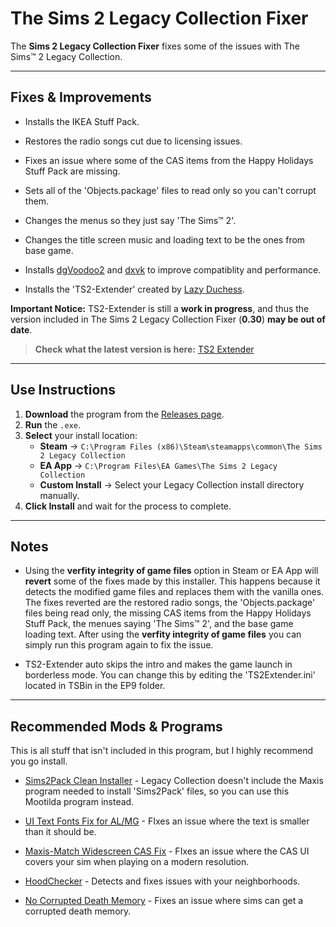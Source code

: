 # The Sims 2 Legacy Collection Fixer



The **Sims 2 Legacy Collection Fixer** fixes some of the issues with The Sims™ 2 Legacy Collection. 

---

## **Fixes & Improvements**
- Installs the IKEA Stuff Pack.

- Restores the radio songs cut due to licensing issues.

- Fixes an issue where some of the CAS items from the Happy Holidays Stuff Pack are missing.

- Sets all of the 'Objects.package' files to read only so you can't corrupt them.

- Changes the menus so they just say 'The Sims™ 2'.

- Changes the title screen music and loading text to be the ones from base game.

- Installs [dgVoodoo2](https://github.com/dege-diosg/dgVoodoo2) and [dxvk](https://github.com/doitsujin/dxvk) to improve compatiblity and performance. 

- Installs the 'TS2-Extender' created by [Lazy Duchess](https://www.tumblr.com/lazyduchess).

**Important Notice:** TS2-Extender is still a **work in progress**, and thus the version included in The Sims 2 Legacy Collection Fixer (**0.30**) **may be out of date**.

> **Check what the latest version is here:** [TS2 Extender](https://github.com/LazyDuchess/TS2-Extender)

---

## **Use Instructions**
1. **Download** the program from the [Releases page](https://github.com/Secondhand-Feraligatr/The-Sims-2-Legacy-Collection-Fixer/releases).  
2. **Run** the `.exe`.  
3. **Select** your install location:
   - **Steam** → `C:\Program Files (x86)\Steam\steamapps\common\The Sims 2 Legacy Collection`
   - **EA App** → `C:\Program Files\EA Games\The Sims 2 Legacy Collection`
   - **Custom Install** → Select your Legacy Collection install directory manually.
4. **Click Install** and wait for the process to complete. 

---

## **Notes**
- Using the **verfity integrity of game files** option in Steam or EA App will **revert** some of the fixes made by this installer. This happens because it detects the modified game files and replaces them with the vanilla ones. The fixes reverted are the restored radio songs, the 'Objects.package' files being read only, the missing CAS items from the Happy Holidays Stuff Pack, the menues saying 'The Sims™ 2', and the base game loading text. After using the **verfity integrity of game files** you can simply run this program again to fix the issue.

 - TS2-Extender auto skips the intro and makes the game launch in borderless mode. You can change this by editing the 'TS2Extender.ini' located in TSBin in the EP9 folder.

---

## **Recommended Mods & Programs**

This is all stuff that isn't included in this program, but I highly recommend you go install.

- [Sims2Pack Clean Installer](https://modthesims.info/d/409950/sims2pack-clean-installer-v1-6-22-updated-aug-2-2014.html) - Legacy Collection doesn't include the Maxis program needed to install 'Sims2Pack' files, so you can use this Mootilda program instead.

- [UI Text Fonts Fix for AL/MG](https://modthesims.info/d/563540) - FIxes an issue where the text is smaller than it should be.

- [Maxis-Match Widescreen CAS Fix](https://modthesims.info/d/681743/maxis-match-widescreen-cas-fix.html) - FIxes an issue where the CAS UI covers your sim when playing on a modern resolution.

- [HoodChecker](https://modthesims.info/d/456523) - Detects and fixes issues with your neighborhoods.

- [No Corrupted Death Memory](http://www.moreawesomethanyou.com/smf/index.php?topic=2368.0) - Fixes an issue where sims can get a corrupted death memory.
